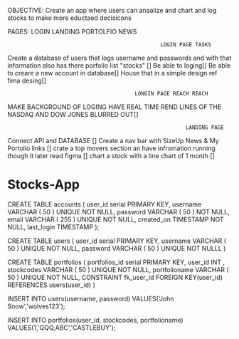 OBJECTIVE: Create an app where users can anaalize and chart and log stocks to make more eductaed decisicons

PAGES:
LOGIN
LANDING
PORTOLFIO 
NEWS 

                                                    LOGIN PAGE TASKS

Create a database  of users that logs username and passwords and with that information also has there porfolio list "stocks" []
 Be able to loging[] 
 Be able to creare a new account in database[]
 House that in  a simple design ref fima desing[]

                                
                                
                                            LONGIN PAGE REACH REACH
 MAKE BACKGROUND OF LOGING HAVE REAL TIME REND LINES OF THE NASDAQ AND DOW JONES BLURRED OUT[]


                                                            LANDING PAGE
Connect API and DATABASE []
Create a nav bar with SizeUp News & My Portolio links []
crate a top movers section an have infromation running though it later  read figma []
chart a stock with a line chart of 1 month []
# Stocks-App

CREATE TABLE accounts (
	user_id serial PRIMARY KEY,
	username VARCHAR ( 50 ) UNIQUE NOT NULL,
	password VARCHAR ( 50 ) NOT NULL,
	email VARCHAR ( 255 ) UNIQUE NOT NULL,
	created_on TIMESTAMP NOT NULL,
        last_login TIMESTAMP 
);

CREATE TABLE users (
    user_id serial PRIMARY KEY,
    username VARCHAR ( 50 ) UNIQUE NOT NULL,
    password VARCHAR ( 50 ) UNIQUE NOT NULLL
)

CREATE TABLE portfolios (
    portfolios_id serial PRIMARY KEY,
    user_id INT ,
    stockcodes VARCHAR ( 50 ) UNIQUE NOT NULL,
    portfolioname VARCHAR ( 50 ) UNIQUE NOT NULL,
    CONSTRAINT fk_user_id
        FOREIGN KEY(user_id)
        REFERENCES users(user_id)
)

INSERT INTO  users(username, password)
VALUES('John Snow','wolves123');

INSERT INTO  portfolios(user_id, stockcodes, portfolioname)
VALUES(1,'QQQ,ABC','CASTLEBUY');